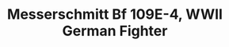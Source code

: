 ---
layout: product
title: "Messerschmitt Bf 109E-4, WWII German Fighter                                                                            "
price: "1400" 
desc: "N/A"
img_path: "/assets/img/ICM 72132.webp"
brand: "N/A"
available: true
special_offer: false
new: true
soon: false
cat: "010000"
subcat: "013600"
subsubcat: "0N/A"
sifra: "ICM 72132"
popular: false
---